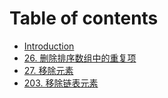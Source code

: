 # Table of contents

* [Introduction](README.md)
* [26. 删除排序数组中的重复项](26.remove-duplicates-from-sorted-array.md)
* [27. 移除元素](27.remove-element.md)
* [203. 移除链表元素](203.remove-linked-list-elements.md)

